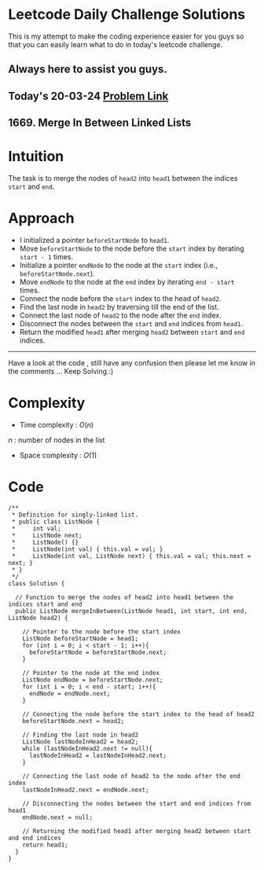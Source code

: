 # Leetcode Daily Challenge Solutions

This is my attempt to make the coding experience easier for you guys so that you can easily learn what to do in today's leetcode challenge.

## Always here to assist you guys.

## Today's 20-03-24 [Problem Link](https://leetcode.com/problems/merge-in-between-linked-lists/description/?envType=daily-question&envId=2024-03-20)
## 1669. Merge In Between Linked Lists

# Intuition
<!-- Describe your first thoughts on how to solve this problem. -->
The task is to merge the nodes of `head2` into `head1` between the indices `start` and `end`.

# Approach
<!-- Describe your approach to solving the problem. -->

- I initialized a pointer `beforeStartNode` to `head1`.
- Move `beforeStartNode` to the node before the `start` index by iterating `start - 1` times.
- Initialize a pointer `endNode` to the node at the `start` index (i.e., `beforeStartNode.next`).
- Move `endNode` to the node at the `end` index by iterating `end - start` times.
- Connect the node before the `start` index to the head of `head2`.
- Find the last node in `head2` by traversing till the end of the list.
- Connect the last node of `head2` to the node after the `end` index.
- Disconnect the nodes between the `start` and `end` indices from `head1`.
- Return the modified `head1` after merging `head2` between `start` and `end` indices.

---
Have a look at the code , still have any confusion then please let me know in the comments ... Keep Solving.:)
# Complexity
- Time complexity : $O(n)$
<!-- Add your time complexity here, e.g. $$O(n)$$ -->
$n$ :  number of nodes in the list
- Space complexity : $O(1)$
<!-- Add your space complexity here, e.g. $$O(n)$$ -->

# Code
```
/**
 * Definition for singly-linked list.
 * public class ListNode {
 *     int val;
 *     ListNode next;
 *     ListNode() {}
 *     ListNode(int val) { this.val = val; }
 *     ListNode(int val, ListNode next) { this.val = val; this.next = next; }
 * }
 */
class Solution {
  
  // Function to merge the nodes of head2 into head1 between the indices start and end
  public ListNode mergeInBetween(ListNode head1, int start, int end, ListNode head2) {
    
    // Pointer to the node before the start index
    ListNode beforeStartNode = head1;
    for (int i = 0; i < start - 1; i++){
      beforeStartNode = beforeStartNode.next;
    }

    // Pointer to the node at the end index
    ListNode endNode = beforeStartNode.next;
    for (int i = 0; i < end - start; i++){
      endNode = endNode.next;
    }

    // Connecting the node before the start index to the head of head2
    beforeStartNode.next = head2;
    
    // Finding the last node in head2
    ListNode lastNodeInHead2 = head2;
    while (lastNodeInHead2.next != null){
      lastNodeInHead2 = lastNodeInHead2.next;
    }

    // Connecting the last node of head2 to the node after the end index
    lastNodeInHead2.next = endNode.next;
    
    // Disconnecting the nodes between the start and end indices from head1
    endNode.next = null;
    
    // Returning the modified head1 after merging head2 between start and end indices
    return head1;
  }
}
```